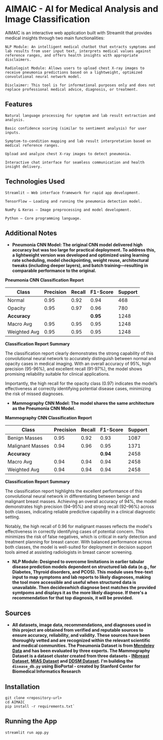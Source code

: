 # AIMAIC - AI for Medical Analysis and Image Classification

AIMAIC is an interactive web application built with Streamlit that provides medical insights through two main functionalities:

    NLP Module: An intelligent medical chatbot that extracts symptoms and lab results from user input text, interprets medical values against reference ranges, and offers health insights with appropriate disclaimers.

    Radiologist Module: Allows users to upload chest X-ray images to receive pneumonia predictions based on a lightweight, optimized convolutional neural network model.

    Disclaimer: This tool is for informational purposes only and does not replace professional medical advice, diagnosis, or treatment.

    

## Features

    Natural language processing for symptom and lab result extraction and analysis.

    Basic confidence scoring (similar to sentiment analysis) for user inputs.

    Symptom-to-condition mapping and lab result interpretation based on medical reference ranges.

    Upload and analyze chest X-ray images to detect pneumonia.

    Interactive chat interface for seamless communication and health insight delivery.

    

## Technologies Used

    Streamlit – Web interface framework for rapid app development.

    TensorFlow – Loading and running the pneumonia detection model.

    NumPy & Keras – Image preprocessing and model development.

    Python – Core programming language.



## Additional Notes

- **Pneumonia CNN Model: The original CNN model delivered high accuracy but was too large for practical deployment. To address this, a lightweight version was developed and optimized using learning rate scheduling, model checkpointing, weight reuse, architectural tweaks (including deeper layers), and batch training—resulting in comparable performance to the original.**

**Pneumonia CNN Classification Report**

| Class     | Precision | Recall | F1-Score | Support |
|-----------|-----------|--------|----------|---------|
| Normal    | 0.95      | 0.92   | 0.94     | 468     |
| Opacity   | 0.95      | 0.97   | 0.96     | 780     |
| **Accuracy** |        |        | **0.95** | 1248    |
| Macro Avg | 0.95      | 0.95   | 0.95     | 1248    |
| Weighted Avg | 0.95   | 0.95   | 0.95     | 1248    |

**Classification Report Summary**

The classification report clearly demonstrates the strong capability of this convolutional neural network to accurately distinguish between normal and opacity cases in medical imaging. With an overall accuracy of 95%, high precision (95-96%), and excellent recall (91-97%), the model shows promising reliability suitable for clinical applications.

Importantly, the high recall for the opacity class (0.97) indicates the model’s effectiveness at correctly identifying potential disease cases, minimizing the risk of missed diagnoses.

- **Mammography CNN Model: The model shares the same architecture as the Pneumonia CNN Model.**

**Mammography CNN Classification Report**

| Class     | Precision | Recall | F1-Score | Support |
|-----------|-----------|--------|----------|---------|
| Benign Masses    | 0.95      | 0.92   | 0.93     | 1087     |
| Malignant Masses   | 0.94      | 0.96   | 0.95     | 1371     |
| **Accuracy** |        |        | **0.94** | 2458    |
| Macro Avg | 0.94      | 0.94   | 0.94     | 2458    |
| Weighted Avg | 0.94   | 0.94   | 0.94     | 2458    |

**Classification Report Summary**

The classification report highlights the excellent performance of this convolutional neural network in differentiating between benign and malignant breast masses. Achieving an overall accuracy of 94%, the model demonstrates high precision (94–95%) and strong recall (92–96%) across both classes, indicating reliable predictive capability in a clinical diagnostic setting.

Notably, the high recall of 0.96 for malignant masses reflects the model's effectiveness in correctly identifying cases of potential concern. This minimizes the risk of false negatives, which is critical in early detection and treatment planning for breast cancer. With balanced performance across both classes, the model is well-suited for deployment in decision support tools aimed at assisting radiologists in breast cancer screening.

- **NLP Module: Designed to overcome limitations in earlier tabular disease prediction models dependent on structured lab data (e.g., for Diabetes, Thyroid disorders, and PCOS). This module uses free-text input to map symptoms and lab reports to likely diagnoses, making the tool more accessible and useful when structured data is unavailable. Then decideswhich diagnose best matches the provided symtpoms and displays it as the more likely diagnose. If there's a recommendation for that top diagnosis, it will be provided.**


## Sources

- **All datasets, image data, recommendations, and diagnoses used in this project are obtained from verified and reputable sources to ensure accuracy, reliability, and validity. These sources have been thoroughly vetted and are recognized within the relevant scientific and medical communities. The Pneumonia Dataset is from [Mendeley Data](https://data.mendeley.com/datasets/rscbjbr9sj/2) and has been evaluated by three experts. The Mammography Dataset is a dataset cluster created from three datasets - [INbreast Dataset](https://paperswithcode.com/dataset/inbreast), [MIAS Dataset](https://www.kaggle.com/datasets/kmader/mias-mammography) and [DDSM Dataset](http://www.eng.usf.edu/cvprg/Mammography/Database.html). I'm building the `disease_db.py` using BioPortal - created by Stanford Center for Biomedical Informatics Research**



## Installation

```
git clone <repository-url>
cd AIMAIC
pip install -r requirements.txt`
```


## Running the App

```
streamlit run app.py
```
